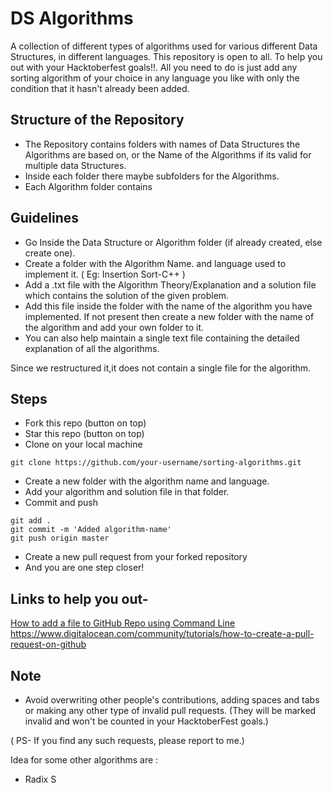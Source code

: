 # DS Algorithms

A collection of different types of algorithms used for various different Data Structures, in different languages.
This repository is open to all. 
To help you out with your Hacktoberfest goals!!.
All you need to do is just add any sorting algorithm of your choice in any language you like with only the condition that it hasn't already been added.


## Structure of the Repository

- The Repository contains folders with names of Data Structures the Algorithms are based on, or the Name of the Algorithms if its valid for multiple data Structures.
- Inside each folder there maybe subfolders for the Algorithms.
- Each Algorithm folder contains 

## Guidelines

- Go Inside the Data Structure or Algorithm folder (if already created, else create one).
- Create a  folder with the Algorithm Name. and language used to implement it. ( Eg: Insertion Sort-C++ )
- Add a .txt file with the Algorithm Theory/Explanation and a solution file which contains the solution of the given problem.
- Add this file inside the folder with the name of the algorithm you have implemented. If not present then create a new folder with the name of the algorithm and add your own folder to it.
- You can also help maintain a single text file containing the detailed explanation of all the algorithms.

Since we restructured it,it does not contain a single file for the algorithm.

## Steps

- Fork this repo (button on top)
- Star this repo (button on top)
- Clone on your local machine

```terminal
git clone https://github.com/your-username/sorting-algorithms.git
```

- Create a new folder with the algorithm name and language.
- Add your algorithm and solution file in that folder. 
- Commit and push

```terminal
git add .
git commit -m 'Added algorithm-name'
git push origin master
```

- Create a new pull request from your forked repository
- And you are one step closer! 

## Links to help you out- 

[ How to add a file to GitHub Repo using Command Line ](https://help.github.com/en/articles/adding-a-file-to-a-repository-using-the-command-line)
https://www.digitalocean.com/community/tutorials/how-to-create-a-pull-request-on-github


## Note

- Avoid overwriting other people's contributions, adding spaces and tabs or making any other type of invalid pull requests. 
 (They will be marked invalid and won't be counted in your HacktoberFest goals.)
 
 ( PS- If you find any such requests, please report to me.)

Idea for some other algorithms are :

- Radix S
